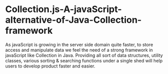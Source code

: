 # Collection.js-A-javaScript-alternative-of-Java-Collection-framework
As javaScript is growing in the server side domain quite faster, to store access and manipulate data we feel the need of a strong framework in javaScript like Collection in Java. Providing all sort of data structures, utility classes, various sorting &amp; searching functions under a single shed will help users to develop product faster and easier.
